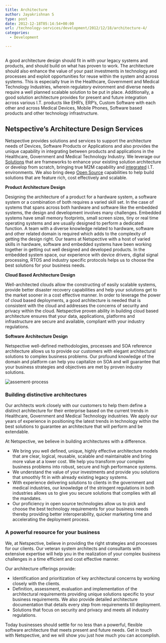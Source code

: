 ```yaml
---
title: Architecture
author: Jayakrishnan S
type: post
date: 2012-12-18T05:14:54+00:00
url: /technology-services/development/2012/12/18/architecture-4/
categories:
  - Development

---
```

## 

A good architecture design should fit in with your legacy systems and products, and should build on what has proven to work. The architecture should also enhance the value of your past investments in technology and processes and exploit opportunities for reuse within the system and across systems. This is especially true in the Healthcare, Government and Medical Technology Industries, wherein regulatory evironment and diverse needs require a well planned scalable solution to be put in place. Additionally, a good solution architecture provides for present and future integration across various I.T. products like EHR&#8217;s, ERP&#8217;s, Custom Software with each other and across Medical Devices, Mobile Phones, Software based products and other technology infrastructure.

## **Netspective&#8217;s Architecture Design Services**

Netspective provides solutions and services to support the architecture needs of Devices, Software Products or Applications and also provides the unique capability in integrating between products and applications in the Healthcare, Government and Medical Technology Industry. We leverage our [Solutions][1] that are frameworks to enhance your existing solution architecture or develop from scratch, bringing true M2M capability and [integrated][2] I.T. environments. We also bring deep [Open Source][3] capabilities to help build solutions that are feature rich, cost effectively and scalable.

**Product Architecture Design**

Designing the architecture of a product for a hardware system, a software system or a combination of both requires a varied skill set. In the case of systems that spans across both hardware and software like the embedded systems, the design and development involves many challenges. Embedded systems have small memory footprints, small screen sizes, tiny or real time operating systems and are usually designed to perform a dedicated function. A team with a diverse knowledge related to hardware, software and other related domain is required which adds to the complexity of getting the design right. Our teams at Netspective with a host of varied skills in hardware, software and embedded systems have been working together in getting out well designed and developed products. In the embedded system space, our experience with device drivers, digital signal processing, RTOS and industry specific protocols helps us to choose the best solutions for your business needs.

**Cloud Based Architecture Design**

Well-architected clouds allow the constructing of easily scalable systems, provide better disaster recovery capabilities and help your solutions get to the market sooner in a cost effective manner. In order to leverage the power of cloud based deployments, a good architecture is needed that is consistent with the cloud and addresses the concerns of security and privacy within the cloud. Netspective proven ability in building cloud based architecture ensures that your data, applications, platforms and infrastructure are secure and available, compliant with your industry regulations.

**Software Architecture Design**

Netspective well-defined methodologies, processes and SOA reference architecture allows us to provide our customers with elegant architectural solutions to complex business problems. Our profound knowledge of the domain and platform can help you capitalize on SOA and will guarantee that your business strategies and objectives are met by proven industry solutions.

 ![assement-process](/blog/software-architecture.jpg#center) 
 

### Building distinctive architectures <span style="color: #ff6600;"></span>

Our architects work closely with our customers to help them define a distinct architecture for their enterprise based on the current trends in Healthcare, Government and Medical Technology industries. We apply our years of experience in positioning the latest trends in technology within the best solutions to guarantee an architecture that will perform and be extendable.

At Netspective, we believe in building architectures with a difference.

  * We bring you well defined, unique, highly effective architecture models that are clear, logical, reusable, scalable and maintainable and bring more value at a lower cost. We help you transform your complex business problems into robust, secure and high performance systems.
  * We understand the value of your investments and provide you solutions that smoothly fit in with already existing legacy systems.
  * With experience delivering solutions to clients in the government and medical industries, our knowledge of the stringent regulations in both industries allows us to give you secure solutions that complies with all the mandates.
  * Our proficiency in open source technologies allow us to pick and choose the best technology requirements for your business needs thereby providing better interoperability, quicker marketing time and accelerating the deployment process.

### A powerful resource for your business  <span style="color: #ff6600;"></span>

We, at Netspective, believe in providing the right strategies and processes for our clients. Our veteran system architects and consultants with extensive expertise will help you in the realization of your complex business challenges in a time efficient and cost effective manner.

Our architecture offerings provide:

  * Identification and prioritization of key architectural concerns by working closely with the clients.
  * Definition, assessment, evaluation and implementation of the architectural requirements providing unique solutions specific to your business requirements. We also provide detailed architecture documentation that details every step from requirements till deployment.
  * Solutions that focus on security and privacy and meets all industry regulations.

Today businesses should settle for no less than a powerful, flexible software architecture that meets present and future needs. Get in touch with Netspective, and we will show you just how much you can accomplish.

 [1]: https://www.netspective.com/uncategorized/2012/12/18/solutions-2/ "Solutions"
 [2]: https://www.netspective.com/technology-services/development/2012/12/18/integration-2/ "Integration"
 [3]: https://www.netspective.com/home/2012/12/18/development/ "Development"